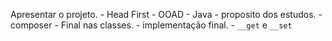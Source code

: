 Apresentar o projeto.
    - Head First - OOAD
    - Java
    - proposito dos estudos.
    - composer
    - Final nas classes.
    - implementação final.
    - `__get` e `__set`

